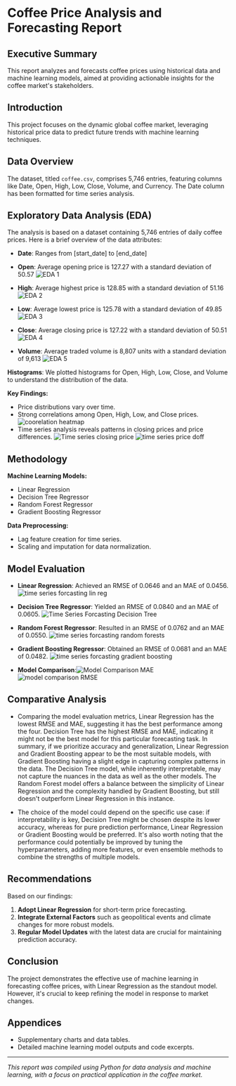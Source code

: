 # Coffee Price Analysis and Forecasting Report

## Executive Summary
This report analyzes and forecasts coffee prices using historical data and machine learning models, aimed at providing actionable insights for the coffee market's stakeholders.

## Introduction
This project focuses on the dynamic global coffee market, leveraging historical price data to predict future trends with machine learning techniques.

## Data Overview
The dataset, titled `coffee.csv`, comprises 5,746 entries, featuring columns like Date, Open, High, Low, Close, Volume, and Currency. The Date column has been formatted for time series analysis.

## Exploratory Data Analysis (EDA)
The analysis is based on a dataset containing 5,746 entries of daily coffee prices. Here is a brief overview of the data attributes:

- **Date**: Ranges from [start_date] to [end_date]
- **Open**: Average opening price is 127.27 with a standard deviation of 50.57
  ![EDA 1](https://github.com/pranav2chill/Coffee-Pricing-Project/assets/124155951/d1daa834-d204-458c-8e36-046a698bdae6)

- **High**: Average highest price is 128.85 with a standard deviation of 51.16
  ![EDA 2](https://github.com/pranav2chill/Coffee-Pricing-Project/assets/124155951/40c08a39-8e40-4aee-9df1-d91de958272a)

- **Low**: Average lowest price is 125.78 with a standard deviation of 49.85
  ![EDA 3](https://github.com/pranav2chill/Coffee-Pricing-Project/assets/124155951/59ca4029-2e56-4bc3-aa52-559363f2ee0b)

- **Close**: Average closing price is 127.22 with a standard deviation of 50.51
  ![EDA 4](https://github.com/pranav2chill/Coffee-Pricing-Project/assets/124155951/200ea87b-4c47-47c9-ba39-5e87c94adf84)

- **Volume**: Average traded volume is 8,807 units with a standard deviation of 9,613
  ![EDA 5](https://github.com/pranav2chill/Coffee-Pricing-Project/assets/124155951/1f5e4b95-a707-4123-b1e3-fbc517e6a647)


**Histograms**: We plotted histograms for Open, High, Low, Close, and Volume to understand the distribution of the data.



**Key Findings:**
- Price distributions vary over time.
- Strong correlations among Open, High, Low, and Close prices.
 ![coorelation heatmap](https://github.com/pranav2chill/Coffee-Pricing-Project/assets/124155951/dbc31f17-6dc1-45c9-85c0-72663cede8a0)
- Time series analysis reveals patterns in closing prices and price differences.
![Time series closing price](https://github.com/pranav2chill/Coffee-Pricing-Project/assets/124155951/8f51591a-3072-4948-9437-727263861fd1)
![time series price doff](https://github.com/pranav2chill/Coffee-Pricing-Project/assets/124155951/ee08dbbc-8943-4626-8a5f-1dd5fc8ecedd)

## Methodology
**Machine Learning Models:**
- Linear Regression
- Decision Tree Regressor
- Random Forest Regressor
- Gradient Boosting Regressor

**Data Preprocessing:**
- Lag feature creation for time series.
- Scaling and imputation for data normalization.

## Model Evaluation
- **Linear Regression**: Achieved an RMSE of 0.0646 and an MAE of 0.0456.
  ![time series forcasting lin reg](https://github.com/pranav2chill/Coffee-Pricing-Project/assets/124155951/6795473f-760f-44ef-aaaf-194b1564fc0b)

- **Decision Tree Regressor**: Yielded an RMSE of 0.0840 and an MAE of 0.0605.
  ![Time Series Forcasting Decision Tree](https://github.com/pranav2chill/Coffee-Pricing-Project/assets/124155951/9fb5d663-eaed-484b-9498-a4bbe6bb481d)

- **Random Forest Regressor**: Resulted in an RMSE of 0.0762 and an MAE of 0.0550.
  ![time series forcasting random forests](https://github.com/pranav2chill/Coffee-Pricing-Project/assets/124155951/7152fb91-d091-4a84-9bcb-954338b3a6f0)

- **Gradient Boosting Regressor**: Obtained an RMSE of 0.0681 and an MAE of 0.0482.
  ![time series forcasting gradient boosting](https://github.com/pranav2chill/Coffee-Pricing-Project/assets/124155951/1d552443-d806-42c9-8ebf-1bf9081789c7)

- **Model Comparison**:![Model Comparison MAE](https://github.com/pranav2chill/Coffee-Pricing-Project/assets/124155951/b1c43584-d8ed-4795-a0ab-8d721a66cf3e)
![model comparison RMSE](https://github.com/pranav2chill/Coffee-Pricing-Project/assets/124155951/ca4730db-06c6-4cc3-b1ef-137ef8ff7bbe)

## Comparative Analysis
- Comparing the model evaluation metrics, Linear Regression has the lowest RMSE and MAE, suggesting it has the best performance among the four.
Decision Tree has the highest RMSE and MAE, indicating it might not be the best model for this particular forecasting task.
In summary, if we prioritize accuracy and generalization, Linear Regression and Gradient Boosting appear to be the most suitable models, with Gradient Boosting having a slight edge in capturing complex patterns in the data. The Decision Tree model, while inherently interpretable, may not capture the nuances in the data as well as the other models. The Random Forest model offers a balance between the simplicity of Linear Regression and the complexity handled by Gradient Boosting, but still doesn't outperform Linear Regression in this instance.

- The choice of the model could depend on the specific use case: if interpretability is key, Decision Tree might be chosen despite its lower accuracy, whereas for pure prediction performance, Linear Regression or Gradient Boosting would be preferred. It's also worth noting that the performance could potentially be improved by tuning the hyperparameters, adding more features, or even ensemble methods to combine the strengths of multiple models.

## Recommendations
Based on our findings:
1. **Adopt Linear Regression** for short-term price forecasting.
2. **Integrate External Factors** such as geopolitical events and climate changes for more robust models.
3. **Regular Model Updates** with the latest data are crucial for maintaining prediction accuracy.

## Conclusion
The project demonstrates the effective use of machine learning in forecasting coffee prices, with Linear Regression as the standout model. However, it's crucial to keep refining the model in response to market changes.

## Appendices
- Supplementary charts and data tables.
- Detailed machine learning model outputs and code excerpts.

---


*This report was compiled using Python for data analysis and machine learning, with a focus on practical application in the coffee market.*

